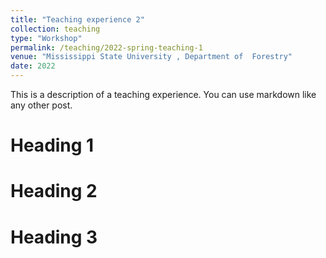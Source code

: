 ```yaml
---
title: "Teaching experience 2"
collection: teaching
type: "Workshop"
permalink: /teaching/2022-spring-teaching-1
venue: "Mississippi State University , Department of  Forestry"
date: 2022
---
```


This is a description of a teaching experience. You can use markdown like any other post.

Heading 1
======

Heading 2
======

Heading 3
======
